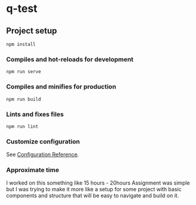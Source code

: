 # q-test

## Project setup
```
npm install
```

### Compiles and hot-reloads for development
```
npm run serve
```

### Compiles and minifies for production
```
npm run build
```

### Lints and fixes files
```
npm run lint
```

### Customize configuration
See [Configuration Reference](https://cli.vuejs.org/config/).

### Approximate time
I worked on this something like 15 hours - 20hours
Assignment was simple but I was trying to make it more like a setup for some project with basic components
and structure that will be easy to navigate and build on it.

